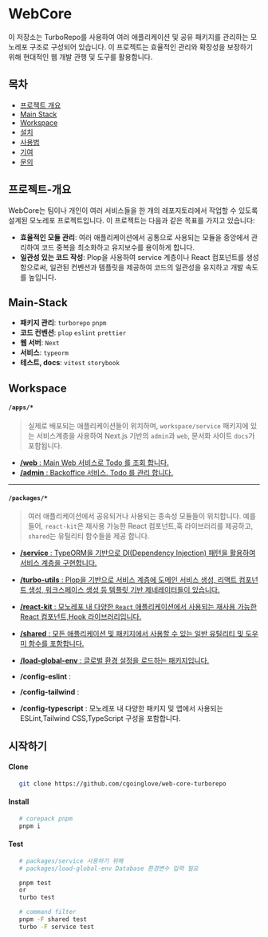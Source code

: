 # WebCore

이 저장소는 TurboRepo를 사용하여 여러 애플리케이션 및 공유 패키지를 관리하는 모노레포 구조로 구성되어 있습니다. 이 프로젝트는 효율적인 관리와 확장성을 보장하기 위해 현대적인 웹 개발 관행 및 도구를 활용합니다.

## 목차

- [프로젝트 개요](#프로젝트-개요)
- [Main Stack](#Main-Stack)
- [Workspace](#Workspace)
- [설치](#설치)
- [사용법](#사용법)
- [기여](#기여)
- [문의](#문의)

## 프로젝트-개요

WebCore는 팀이나 개인이 여러 서비스들을 한 개의 레포지토리에서 작업할 수 있도록 설계된 모노레포 프로젝트입니다. 이 프로젝트는 다음과 같은 목표를 가지고 있습니다:

- **효율적인 모듈 관리**: 여러 애플리케이션에서 공통으로 사용되는 모듈을 중앙에서 관리하여 코드 중복을 최소화하고 유지보수를 용이하게 합니다.
- **일관성 있는 코드 작성**: Plop을 사용하여 service 계층이나 React 컴포넌트를 생성함으로써, 일관된 컨벤션과 템플릿을 제공하여 코드의 일관성을 유지하고 개발 속도를 높입니다.

## Main-Stack

- **패키지 관리**: `turborepo` `pnpm`
- **코드 컨벤션**: `plop` `eslint` `prettier`
- **웹 서버**: `Next`
- **서비스**: `typeorm`
- **테스트, docs**: `vitest` `storybook`

## Workspace

#### `/apps/*`

> 실제로 배포되는 애플리케이션들이 위치하며, `workspace/service` 패키지에 있는 서비스계층을 사용하여 Next.js 기반의 `admin`과 `web`, 문서화 사이트 `docs`가 포함됩니다.

- [**/web** : Main Web 서비스로 Todo 를 조회 합니다.]()
- [**/admin** : Backoffice 서비스. Todo 를 관리 합니다.]()

---

#### `/packages/*`

> 여러 애플리케이션에서 공유되거나 사용되는 종속성 모듈들이 위치합니다. 예를 들어, `react-kit`은 재사용 가능한 React 컴포넌트,훅 라이브러리를 제공하고, `shared`는 유틸리티 함수들을 제공 합니다.

- [**/service** : TypeORM을 기반으로 DI(Dependency Injection) 패턴을 활용하여 서비스 계층을 구현합니다.]()

- [**/turbo-utils** : Plop을 기반으로 서비스 계층에 도메인 서비스 생성, 리액트 컴포넌트 생성, 워크스페이스 생성 등 템플릿 기반 제네레이터들이 있습니다.]()

- [**/react-kit** : 모노레포 내 다양한 `React` 애플리케이션에서 사용되는 재사용 가능한 React 컴포넌트,Hook 라이브러리입니다.]()

- [**/shared** : 모든 애플리케이션 및 패키지에서 사용할 수 있는 일반 유틸리티 및 도우미 함수를 포함합니다.]()

- [**/load-global-env** : 글로벌 환경 설정을 로드하는 패키지입니다.]()

- **/config-eslint** :
- **/config-tailwind** :
- **/config-typescript** :
  모노레포 내 다양한 패키지 및 앱에서 사용되는 ESLint,Tailwind CSS,TypeScript 구성을 포함합니다.

## 시작하기

#### Clone

```bash
   git clone https://github.com/cgoinglove/web-core-turborepo
```

#### Install

```bash
   # corepack pnpm
   pnpm i
```

#### Test

```bash
   # packages/service 사용하기 위해
   # packages/load-global-env Database 환경변수 입력 필요

   pnpm test
   or
   turbo test

   # command filter
   pnpm -F shared test
   turbo -F service test

```

